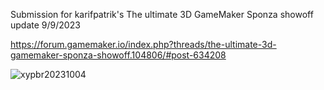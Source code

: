Submission for karifpatrik's The ultimate 3D GameMaker Sponza showoff
update 9/9/2023

https://forum.gamemaker.io/index.php?threads/the-ultimate-3d-gamemaker-sponza-showoff.104806/#post-634208

![xypbr20231004](https://github.com/xygthop3/Sponza-PBR/assets/5284107/e3ff046b-8be5-44ea-894a-1ab58adcd300)
